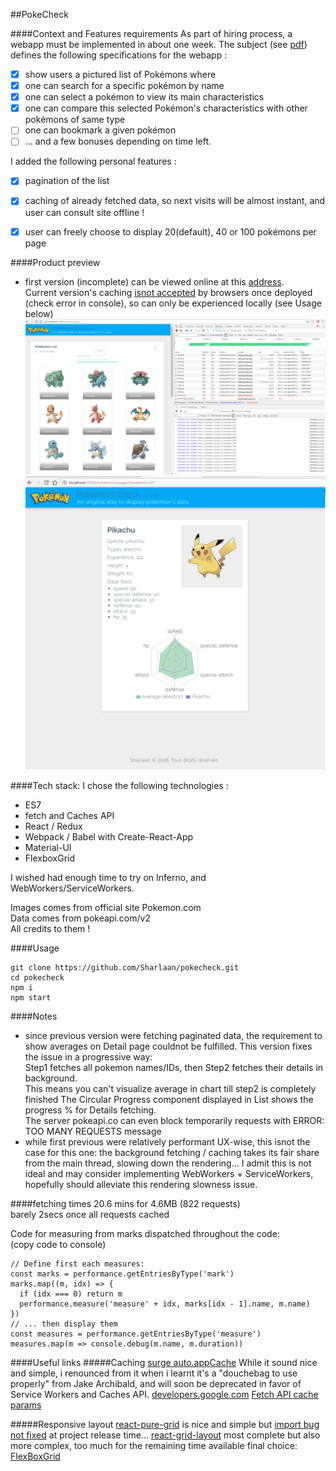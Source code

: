 ##PokeCheck

####Context and Features requirements
As part of hiring process, a webapp must be implemented in about one week.
The subject (see [pdf](https://github.com/Sharlaan/pokecheck/blob/master/Zen%20-%20Homework%20pokemon.pdf)) defines the following specifications for the webapp :
- [x] show users a pictured list of Pokémons where
- [x] one can search for a specific pokémon by name
- [x] one can select a pokémon to view its main characteristics
- [x] one can compare this selected Pokémon's characteristics with other pokémons of same type
- [ ] one can bookmark a given pokémon
- [ ] ... and a few bonuses depending on time left.

I added the following personal features :
- [x] pagination of the list
- [x] caching of already fetched data, so next visits will be almost instant, and user can consult site offline !
- [x] user can freely choose to display 20(default), 40 or 100 pokémons per page


####Product preview
- first version (incomplete) can be viewed online at this [address](http://pokecheck.surge.sh).  
Current version's caching [isnot accepted](http://pokecheck2.surge.sh) by browsers once deployed (check error in console), so can only be experienced locally (see Usage below)
![main list](https://github.com/Sharlaan/pokecheck/blob/master/PokeCheck_dev.png)
![details](https://github.com/Sharlaan/pokecheck/blob/master/PokeCheckDetails_dev.png)


####Tech stack:
I chose the following technologies :
- ES7
- fetch and Caches API
- React / Redux
- Webpack / Babel with Create-React-App
- Material-UI
- FlexboxGrid

I wished had enough time to try on Inferno, and WebWorkers/ServiceWorkers.

Images comes from official site Pokemon.com  
Data comes from pokeapi.com/v2  
All credits to them !

####Usage
```
git clone https://github.com/Sharlaan/pokecheck.git
cd pokecheck
npm i
npm start
```


####Notes
- since previous version were fetching paginated data, the requirement to show averages on Detail page couldnot be fulfilled.
This version fixes the issue in a progressive way:  
Step1 fetches all pokemon names/IDs, then Step2 fetches their details in background.  
This means you can't visualize average in chart till step2 is completely finished
The Circular Progress component displayed in List shows the progress % for Details fetching.  
The server pokeapi.co can even block temporarily requests with ERROR: TOO MANY REQUESTS message
- while first previous were relatively performant UX-wise, this isnot the case for this one:
the background fetching / caching takes its fair share from the main thread, slowing down the rendering...
I admit this is not ideal and may consider implementing WebWorkers + ServiceWorkers, hopefully should alleviate this rendering slowness issue.


####fetching times
20.6 mins for 4.6MB (822 requests)   
barely 2secs once all requests cached

Code for measuring from marks dispatched throughout the code:  
(copy code to console)
```
// Define first each measures:
const marks = performance.getEntriesByType('mark')
marks.map((m, idx) => {
  if (idx === 0) return m
  performance.measure('measure' + idx, marks[idx - 1].name, m.name)
})
// ... then display them
const measures = performance.getEntriesByType('measure')
measures.map(m => console.debug(m.name, m.duration))
```


####Useful links
#####Caching
[surge auto.appCache](https://davidwalsh.name/dont-wait-serviceworker-adding-offline-support-oneline)
While it sound nice and simple, i renounced from it when i learnt it's a "douchebag to use properly" from Jake Archibald, and will soon be deprecated in favor of Service Workers and Caches API.
[developers.google.com](https://developers.google.com/web/fundamentals/getting-started/primers/async-functions#example_outputting_fetches_in_order)
[Fetch API cache params](https://fetch.spec.whatwg.org#concept-request-cache-mode)

#####Responsive layout
[react-pure-grid](https://github.com/musyoka-morris/react-pure-grid) is nice and simple but [import bug not fixed](https://github.com/musyoka-morris/react-pure-grid/issues/1) at project release time...
[react-grid-layout](https://github.com/STRML/react-grid-layout) most complete but also more complex, too much for the remaining time available
final choice: [FlexBoxGrid](http://flexboxgrid.com/)
